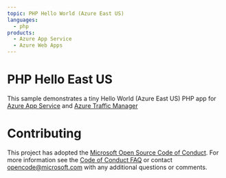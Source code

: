 ```yaml
---
topic: PHP Hello World (Azure East US)
languages:
  - php
products:
  - Azure App Service
  - Azure Web Apps
---
```


# PHP Hello East US

This sample demonstrates a tiny Hello World (Azure East US) PHP app for [Azure App Service](https://docs.microsoft.com/azure/app-service) and [Azure Traffic Manager](https://docs.microsoft.com/en-us/azure/traffic-manager/)

# Contributing

This project has adopted the [Microsoft Open Source Code of Conduct](https://opensource.microsoft.com/codeofconduct/). For more information see the [Code of Conduct FAQ](https://opensource.microsoft.com/codeofconduct/faq/) or contact [opencode@microsoft.com](mailto:opencode@microsoft.com) with any additional questions or comments.
